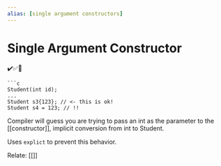 ```yaml
---
alias: [single argument constructors]
---
```

# Single Argument Constructor
✔️✅📗
```ad-example
```c
Student(int id);
...
Student s3{123}; // <- this is ok!
Student s4 = 123; // !! 
```

Compiler will guess you are trying to pass an int as the parameter to the [[constructor]], implicit conversion from int to Student.

Uses ```explict``` to prevent this behavior.


Relate: [[]]